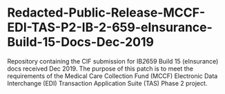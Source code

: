 # Redacted-Public-Release-MCCF-EDI-TAS-P2-IB-2-659-eInsurance-Build-15-Docs-Dec-2019
Repository containing the CIF submission for IB*2*659 Build 15 (eInsurance) docs received Dec 2019.
The purpose of this patch is to meet the requirements of the Medical Care
Collection Fund (MCCF) Electronic Data Interchange (EDI) Transaction 
Application Suite (TAS) Phase 2 project.
